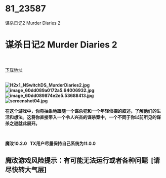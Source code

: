 # 81_23587
谋杀日记2 Murder Diaries 2
# 谋杀日记2 Murder Diaries 2
 <br/></br>
[下载地址](https://www.switch520.cc/article/23587 "下载地址")
<br/></br>

<p><strong><img title="H2x1_NSwitchDS_MurderDiaries2.jpg" src="https://www.switch520.cc/muke_img/2021_10_22_082d0d5d4c0f2.jpg" alt="H2x1_NSwitchDS_MurderDiaries2.jpg"></strong><br>
<strong><img title="image_60dd089a0172a5.64006932.jpg" src="https://www.switch520.cc/muke_img/2021_10_22_dc09c1b792f3a.jpg" alt="image_60dd089a0172a5.64006932.jpg"></strong><br>
<strong><img title="image_60dd089874e2e5.53688413.jpg" src="https://www.switch520.cc/muke_img/2021_10_22_157bd268ae60d.jpg" alt="image_60dd089874e2e5.53688413.jpg"></strong><br>
<strong><img title="screenshot04.jpg" src="https://www.switch520.cc/muke_img/2021_10_22_119d5dd12cc2c.jpg" alt="screenshot04.jpg">&nbsp;</strong></p>
<p><strong>在这个游戏中，你将抽象地跟随一个谋杀犯和一个年轻侦探的叙述，了解他们的生活和想法。这将你直接带入一个令人兴奋的谋杀案中，一个不同于你以前所见的谋杀之谜就此展开。</strong></p>
<p>&nbsp;</p>
<p><strong>魔改10.2.0 &nbsp;&nbsp;TX用户尽量保持自己系统为11.0.0</strong></p>
<h2><strong>魔改游戏风险提示：有可能无法运行或者各种问题 &nbsp;[请尽快转大气层]</strong></h2>
